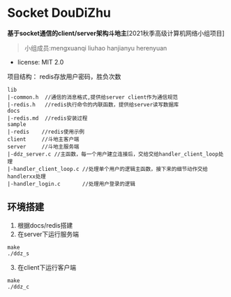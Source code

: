 # Socket DouDiZhu
**基于socket通信的client/server架构斗地主**[2021秋季高级计算机网络小组项目]
> 小组成员:mengxuanqi liuhao hanjianyu herenyuan
+ license: MIT 2.0

项目结构：
redis存放用户密码，胜负次数
```
lib        
|-common.h  //通信的消息格式,提供给server client作为通信规范
|-redis.h   //redis执行命令的内联函数，提供给server读写数据库
docs
|-redis.md  //redis安装过程
sample
|-redis    //redis使用示例
client     //斗地主客户端
server     //斗地主服务端
|-ddz_server.c //主函数，每一个用户建立连接后，交给交给handler_client_loop处理
|-handler_client_loop.c //处理单个用户的逻辑主函数，接下来的细节动作交给handlerxx处理
|-handler_login.c       //处理用户登录的逻辑
```

## 环境搭建
1. 根据docs/redis搭建
2. 在server下运行服务端
```
make
./ddz_s

```  
3. 在client下运行客户端
```
make
./ddz_c

```  